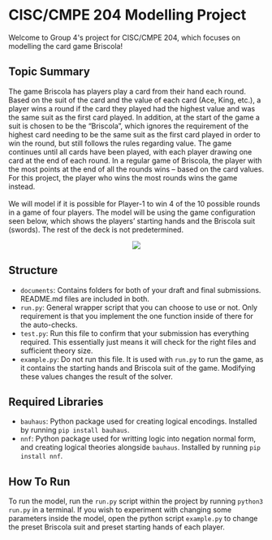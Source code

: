 # CISC/CMPE 204 Modelling Project

Welcome to Group 4's project for CISC/CMPE 204, which focuses on modelling the card game Briscola!

[## Locations of Draft Elements
The current draft of the `run.py` script is located in the main repoitory folder `cisc204-group4-project`. The current draft of the Modelling Report is a `.pdf` file located in the `drafts` subfolder, under the `documents` folder, under the `cisc204-group4-project` repository folder.]: #

## Topic Summary
The game Briscola has players play a card from their hand each round. Based on the suit of the card and the value of each card (Ace, King, etc.), a player wins a round if the card they played had the highest value and was the same suit as the first card played. In addition, at the start of the game a suit is chosen to be the “Briscola”, which ignores the requirement of the highest card needing to be the same suit as the first card played in order to win the round, but still follows the rules regarding value. The game continues until all cards have been played, with each player drawing one card at the end of each round. In a regular game of Briscola, the player with the most points at the end of all the rounds wins – based on the card values. For this project, the player who wins the most rounds wins the game instead. </br> </br>
We will model if it is possible for Player-1 to win 4 of the 10 possible rounds in a game of four players. The model will be using the game configuration seen below, which shows the players’ starting hands and the Briscola suit (swords). The rest of the deck is not predetermined. 
<p align="center">
<img src="https://github.com/user-attachments/assets/21326167-2735-4483-a797-7b54744fb571" />
</p>

## Structure

* `documents`: Contains folders for both of your draft and final submissions. README.md files are included in both.
* `run.py`: General wrapper script that you can choose to use or not. Only requirement is that you implement the one function inside of there for the auto-checks.
* `test.py`: Run this file to confirm that your submission has everything required. This essentially just means it will check for the right files and sufficient theory size.
* `example.py`: Do not run this file. It is used with `run.py` to run the game, as it contains the starting hands and Briscola suit of the game. Modifying these values changes the result of the solver.

## Required Libraries

* `bauhaus`: Python package used for creating logical encodings. Installed by running `pip install bauhaus`.
* `nnf`: Python package used for writting logic into negation normal form, and creating logical theories alongside `bauhaus`. Installed by running `pip install nnf`.

## How To Run
To run the model, run the `run.py` script within the project by running `python3 run.py` in a terminal. If you wish to experiment with changing some parameters inside the model, open the python script `example.py` to change the preset Briscola suit and preset starting hands of each player.
